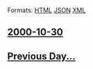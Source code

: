 
Formats: [HTML](2000/10/30/index.html)  [JSON](2000/10/30/index.json)  [XML](2000/10/30/index.xml)  

## [2000-10-30](/news/2000/10/30/index.md)

## [Previous Day...](/news/2000/10/29/index.md)

